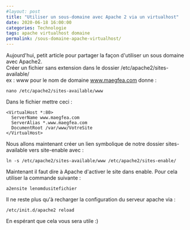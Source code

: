 ```yaml
---
#layout: post
title: "Utiliser un sous-domaine avec Apache 2 via un virtualhost"
date: 2020-06-18 16:00:00
categories: Technologie
tags: apache virtualhost domaine
permalink: /sous-domaine-apache-virtualhost/
---
```

Aujourd'hui, petit article pour partager la façon d'utiliser un sous domaine avec Apache2.   
Créer un fichier sans extension dans le dossier /etc/apache2/sites-available/   
ex : www pour le nom de domaine www.maegfea.com donne :

`nano /etc/apache2/sites-available/www`

Dans le fichier mettre ceci :

```
<VirtualHost *:80>
  ServerName www.maegfea.com
  ServerAlias *.www.maegfea.com
  DocumentRoot /var/www/VotreSite
</VirtualHost>
```

Nous allons maintenant créer un lien symbolique de notre dossier sites-available vers site-enable avec :

`ln -s /etc/apache2/sites-available/www /etc/apache2/sites-enable/`

Maintenant il faut dire à Apache d'activer le site dans enable.
Pour cela utiliser la commande suivante :

`a2ensite lenomdusitefichier`

Il ne reste plus qu'à recharger la configuration du serveur apache via :

`/etc/init.d/apache2 reload`

En espérant que cela vous sera utile :)
